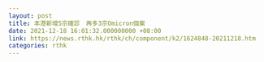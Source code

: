 ```yaml
---
layout: post
title: 本港新增5宗確診　再多3宗Omicron個案
date: 2021-12-18 16:01:32.000000000 +08:00
link: https://news.rthk.hk/rthk/ch/component/k2/1624848-20211218.htm
categories: rthk
---
```



